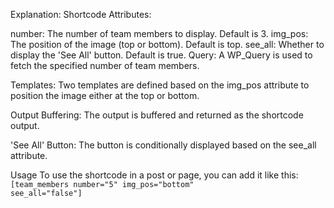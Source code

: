 Explanation:
Shortcode Attributes:

number: The number of team members to display. Default is 3.
img_pos: The position of the image (top or bottom). Default is top.
see_all: Whether to display the 'See All' button. Default is true.
Query: A WP_Query is used to fetch the specified number of team members.

Templates: Two templates are defined based on the img_pos attribute to position the image either at the top or bottom.

Output Buffering: The output is buffered and returned as the shortcode output.

'See All' Button: The button is conditionally displayed based on the see_all attribute.

Usage
To use the shortcode in a post or page, you can add it like this:
<code>[team_members number="5" img_pos="bottom" see_all="false"]</code>
